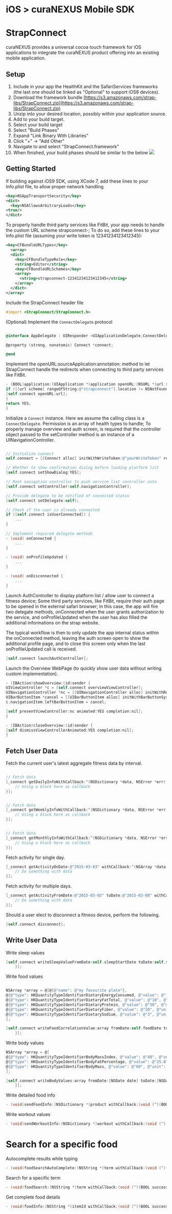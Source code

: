 # iOS > curaNEXUS Mobile SDK

# StrapConnect

curaNEXUS provides a universal cocoa touch framework for iOS applications to integrate the curaNEXUS product offering into an existing mobile application.

## Setup

1. Include in your app the HealthKit and the SafariServices frameworks (the last one should be linked as "Optional" to support iOS8 devices).
1. Download the framework bundle [https://s3.amazonaws.com/strap-libs/StrapConnect.zip](https://s3.amazonaws.com/strap-libs/StrapConnect.zip)
1. Unzip into your desired location, possibly within your application source.
1. Add to your build target.
  1. Select your build target
  1. Select "Build Phases"
  1. Expand "Link Binary With Libraries"
  1. Click "+" -> "Add Other"
  1. Navigate to and select "StrapConnect.framework"
  1. When finished, your build phases should be similar to the below
  ![](https://cldup.com/uGPeb5_9CT.png)

## Getting Started

If building against iOS9 SDK, using XCode 7, add these lines to your Info.plist file, to allow proper network handling

```xml
<key>NSAppTransportSecurity</key>
<dict>
  <key>NSAllowsArbitraryLoads</key>
<true/>
</dict>
```

To properly handle third party services like FitBit, your app needs to handle the custom URL scheme strapconnect-<yourWriteToken>; To do so, add these lines to your Info.plist file (assuming your write token is 12341234123412345):


```xml
<key>CFBundleURLTypes</key>
  <array>
  <dict>
    <key>CFBundleTypeRole</key>
    <string>Editor</string>
    <key>CFBundleURLSchemes</key>
    <array>
      <string>strapconnect-12341234123412345</string>
    </array>
  </dict>
</array>
```

Include the StrapConnect header file

```objective-c
#import <StrapConnect/StrapConnect.h>
```

(Optional) Implement the `ConnectDelegate` protocol

```objective-c

@interface AppDelegate : UIResponder <UIApplicationDelegate,ConnectDelegate>

@property (strong, nonatomic) Connect *connect;

@end
```

Implement the openURL:sourceApplication:annotation: method to let StrapConnect handle the redirects when connecting to third party services like FitBit.

```objective-c
- (BOOL)application:(UIApplication *)application openURL:(NSURL *)url sourceApplication:(NSString *)sourceApplication annotation:(id)annotation {
if ([[url scheme] rangeOfString:@"strapconnect"].location != NSNotFound) {
[self.connect openURL:url];
}
return YES;
}
```

Initialize a `Connect` instance.  Here we assume the calling class is a `ConnectDelegate`.
Permission is an array of health types to handle;
To properly manage overview and auth screen, is required that the controller object passed to the setController method is an instance of a UINavigationController.

```objective-c

// Initialize connect
self.connect = [[Connect alloc] initWithWriteToken:@"yourWriteToken" readToken:@"yourReadToken" guid:@"userGUID" permissions:@[HMPermissionTypeActivity, HMPermissionTypeBody, HMPermissionTypeFood, HMPermissionTypeSleep]];

// Whether to show confirmation dialog before loading platform list
[self.connect setShowDialog:YES];

// Root navigation controller to push service list controller onto
[self.connect setController:self.navigationController];

// Provide delegate to be notified of connected status
[self.connect setDelegate:self];

// Check if the user is already connected
if ([self.connect isUserConnected]) {
    ...
}
    
// Implement required delegate methods
- (void) onConnected {
    ...
}

- (void) onProfileUpdated {
    ...
}

- (void) onDisconnected {
    ...
}


```

Launch AuthController to display platform list / allow user to connect a fitness device; Some third party services, like FitBit, require their auth page to be opened in the external safari browser; In this case, the app will fire two delegate methods, onConnected when the user grants authorization to the service, and onProfileUpdated when the user has also filled the additional informations on the strap website.

The typical workflow is then to only update the app internal status within the onConnected method, leaving the auth screen open to show the additional profile page, and to close this screen only when the last onProfileUpdated call is received.

```objective-c
[self.connect launchAuthController];
```

Launch the Overview WebPage (to quickly show user data without writing custom implementation).

```objective-c
- (IBAction)showOverview:(id)sender {
UIViewController *c = [self.connect overviewViewController];
UINavigationController *nc = [[UINavigationController alloc] initWithRootViewController:c];
UIBarButtonItem *cancel = [[UIBarButtonItem alloc] initWithBarButtonSystemItem:UIBarButtonSystemItemCancel target:self action:@selector(closeOverview:)];
c.navigationItem.leftBarButtonItem = cancel;

[self presentViewController:nc animated:YES completion:nil];
}

- (IBAction)closeOverview:(id)sender {
[self dismissViewControllerAnimated:YES completion:nil];
}
```

## Fetch User Data

Fetch the current user's latest aggregate fitness data by interval.

```objective-c

// Fetch data
[_connect getDailyInfoWithCallback:^(NSDictionary *data, NSError *err) {
    // Using a block here as callback
}];
```

```objective-c

// Fetch data
[_connect getWeeklyInfoWithCallback:^(NSDictionary *data, NSError *err) {
    // Using a block here as callback
}];
```

```objective-c

// Fetch data
[_connect getMonthlyInfoWithCallback:^(NSDictionary *data, NSError *err) {
    // Using a block here as callback
}];
```

Fetch activity for single day.

```objective-c
[_connect getActivityOnDate:@"2015-03-03" withCallback:^(NSArray *data, NSError *err) {
    // Do something with data
}];
```

Fetch activity for multiple days.

```objective-c
[_connect getActivityFromDate:@"2015-03-03" toDate:@"2015-03-08" withCallback:^(NSArray *data, NSError *err) {
    // Do something with data
}];
```

Should a user elect to disconnect a fitness device, perform the following.

```objective-c
[self.connect disconnect];
```

## Write User Data

Write sleep values
```objective-c
[self.connect writeSleepValueFromDate:self.sleepStartDate toDate:self.sleepEndDate withCallback:^(BOOL success, NSError *err) {
    }];
```

Write food values
```objective-c

NSArray *array = @[@{@"name": @"my favourite plate"},
@{@"type": HKQuantityTypeIdentifierDietaryEnergyConsumed, @"value": @"120", @"unit": @"cal"},
@{@"type": HKQuantityTypeIdentifierDietaryFatTotal, @"value": @"10", @"unit": @"g"},
@{@"type": HKQuantityTypeIdentifierDietaryProtein, @"value": @"50", @"unit": @"g"},
@{@"type": HKQuantityTypeIdentifierDietaryFiber, @"value": @"20", @"unit": @"g"},
@{@"type": HKQuantityTypeIdentifierDietarySodium, @"value": @"3", @"unit": @"g"}
];

[self.connect writeFoodCorrelationValue:array fromDate:self.foodDate toDate:self.foodDate withCallback:^(BOOL success, NSError *err) {
    }];
```

Write body values
```objective-c
NSArray *array = @[
@{@"type": HKQuantityTypeIdentifierBodyMassIndex, @"value": @"40", @"unit": @"count"},
@{@"type": HKQuantityTypeIdentifierBodyFatPercentage, @"value": @"25.0", @"unit": @"%"},
@{@"type": HKQuantityTypeIdentifierBodyMass, @"value": @"60", @"unit": @"lb"}
];

[self.connect writeBodyValues:array fromDate:[NSDate date] toDate:[NSDate date] withCallback:^(BOOL success, NSError *err) {
    }];

```

Write detailed food info
```objective-c
- (void)sendFoodInfo:(NSDictionary *)product withCallback:(void (^)(BOOL success)) cb;
```

Write workout values
```objective-c
- (void)sendWorkoutInfo:(NSDictionary *)workout withCallback:(void (^)(BOOL success)) cb;
```

# Search for a specific food

Autocomplete results while typing
```objective-c
- (void)foodSearchAutoComplete:(NSString *)term withCallback:(void (^)(BOOL success, NSString *term, NSArray *results))cb;
```

Search for a specific term
```objective-c
- (void)foodSearch:(NSString *)term withCallback:(void (^)(BOOL success, NSString *term, NSArray *results)) cb;
```

Get complete food details
```objective-c
- (void)foodInfo:(NSString *)itemId withCallback:(void (^)(BOOL success, NSString *itemId, NSDictionary *results)) cb;
```